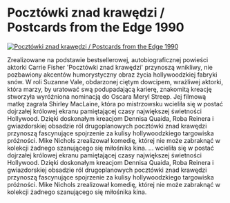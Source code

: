 Pocztówki znad krawędzi / Postcards from the Edge 1990 
=============
[![Pocztówki znad krawędzi / Postcards from the Edge 1990 ](http://vidos.pl/images/player.gif)](http://vidos.pl/pocztowki-znad-krawedzi-postcards-from-the-edge-1990)

 Zrealizowane na podstawie bestsellerowej, autobiograficznej powieści aktorki Carrie Fisher 'Pocztówki znad krawędzi' przynoszą wnikliwy, nie pozbawiony akcentów humorystyczny obraz życia hollywoodzkiej fabryki snów. W roli Suzanne Vale, obdarzonej ciętym dowcipem, wrażliwej aktorki, która marzy, by uratować swą podupadającą karierę, znakomitą kreację stworzyła wyróżniona nominacją do Oscara Meryl Streep. Jej filmową matkę zagrała Shirley MacLaine, która po mistrzowsku wcieliła się w postać dojrzałej królowej ekranu pamiętającej czasy największej świetności Hollywood. Dzięki doskonałym kreacjom Dennisa Quaida, Roba Reinera i gwiazdorskiej obsadzie ról drugoplanowych pocztówki znad krawędzi przynoszą fascynujące spojrzenie za kulisy hollywoodzkiego targowiska próżności. Mike Nichols zrealizował komedię, której nie może zabraknąć w kolekcji żadnego szanującego się miłośnika kina.  ... wcieliła się w postać dojrzałej królowej ekranu pamiętającej czasy największej świetności Hollywood. Dzięki doskonałym kreacjom Dennisa Quaida, Roba Reinera i gwiazdorskiej obsadzie ról drugoplanowych pocztówki znad krawędzi przynoszą fascynujące spojrzenie za kulisy hollywoodzkiego targowiska próżności. Mike Nichols zrealizował komedię, której nie może zabraknąć w kolekcji żadnego szanującego się miłośnika kina.
